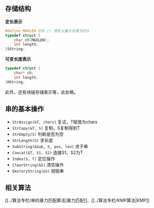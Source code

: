 

## 存储结构

**定长表示**

```c
#define MAXLEN 255 // 预定义最大长度为255  
typedef struct {  
    char ch[MAXLEN];  
    int length;  
}SString;
```

**可变长度表示**

```c
typedef struct {  
    char* ch;  
    int length;  
}HString;
```

此外，还有块链存储表示等，此处略。

## 串的基本操作

- `StrAssign(&T, chars)` 复试，T赋值为chars
- `StrCopy(&T, S)` 复制，S复制得到T
- `StrEmpty(S)` 判断是否为空
- `StrLength(S)` 求长度
- `SubString(&Sub, S, pos, len)` 求子串
- `Concat(&T, S1, S2)` 连接S1，S2为T
- `Index(S, T)` 定位操作
- `ClearString(&S)` 清空操作
- `DestoryString(&S)` 销毁串

## 相关算法

[[../算法专栏/串的暴力匹配算法|暴力匹配]]、[[../算法专栏/KMP算法|KMP]]
